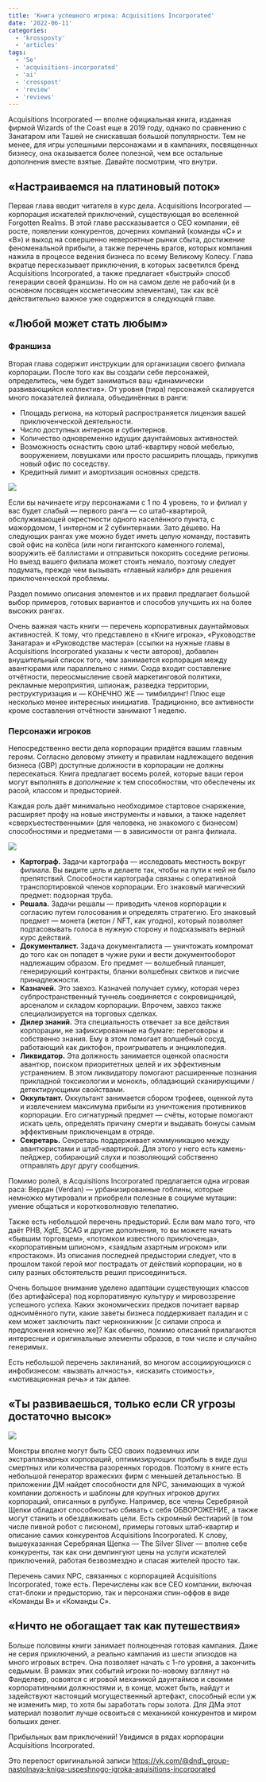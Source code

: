 ```yaml
---
title: 'Книга успешного игрока: Aсquisitions Incorporated'
date: '2022-06-11'
categories:
  - 'krossposty'
  - 'articles'
tags:
  - '5e'
  - 'acquisitions-incorporated'
  - 'ai'
  - 'crosspost'
  - 'review'
  - 'reviews'
---
```


Acquisitions Incorporated — вполне официальная книга, изданная фирмой Wizards of the Coast еще в 2019 году, однако по сравнению с Занатаром или Ташей не снискавшая большой популярности. Тем не менее, для игры успешными персонажами и в кампаниях, посвященных бизнесу, она оказывается более полезной, чем все остальные дополнения вместе взятые. Давайте посмотрим, что внутри.

## «Настраиваемся на платиновый поток»

Первая глава вводит читателя в курс дела. Acquisitions Incorporated — корпорация искателей приключений, существующая во вселенной Forgotten Realms. В этой главе рассказывается о СЕО компании, её росте, появлении конкурентов, дочерних компаний (команды «С» и «В») и выход на совершенно невероятные рынки сбыта, достижение феноменальной прибыли, а также перечень врагов, которых компания нажила в процессе ведения бизнеса по всему Великому Колесу. Глава вкратце пересказывает приключения, в которых засветился бренд Acquisitions Incorporated, а также предлагает «быстрый» способ генерации своей франшизы. Но он на самом деле не рабочий (и в основном посвящен косметическим элементам), так как всё действительно важное уже содержится в следующей главе.

## «Любой может стать любым»

### Франшиза

Вторая глава содержит инструкции для организации своего филиала корпорации. После того как вы создали себе персонажей, определитесь, чем будет заниматься ваш «динамически развивающийся коллектив». От уровня (тира) персонажей скалируется много показателей филиала, объединённых в ранги:

- Площадь региона, на который распространяется лицензия вашей приключенческой деятельности.
- Число доступных интернов и субинтернов.
- Количество одновременно идущих даунтаймовых активностей.
- Возможность оснастить свою штаб-квартиру новой мебелью, вооружением, ловушками или просто расширить площадь, прикупив новый офис по соседству.
- Кредитный лимит и амортизация основных средств.

![](https://cyborgsandmages.com/wp-content/uploads/2022/06/image.png)

Если вы начинаете игру персонажами с 1 по 4 уровень, то и филиал у вас будет слабый — первого ранга — со штаб-квартирой, обслуживающей окрестности одного населённого пункта, с мажордомом, 1 интерном и 2 субинтернами. Зато дёшево. На следующих рангах уже можно будет иметь целую команду, поставить свой офис на колёса (или ноги гигантского каменного голема), вооружить её баллистами и отправиться покорять соседние регионы. Но выезд вашего филиала может стоить немало, поэтому следует подумать, прежде чем вызывать «главный калибр» для решения приключенческой проблемы.

Раздел помимо описания элементов и их правил предлагает большой выбор примеров, готовых вариантов и способов улучшить их на более высоких рангах.

Очень важная часть книги — перечень корпоративных даунтаймовых активностей. К тому, что представлено в «Книге игрока», «Руководстве Занатара» и «Руководстве мастера» (ссылки на нужные главы в Acquisitions Incorporated указаны к чести авторов), добавлен внушительный список того, чем занимается корпорация между авантюрами или параллельно с ними. Сюда входит составление отчётности, переосмысление своей маркетинговой политики, рекламные мероприятия, шпионаж, разведка территории, реструктуризация и — КОНЕЧНО ЖЕ — тимбилдинг! Плюс еще несколько менее интересных инициатив. Традиционно, все активности кроме составления отчётности занимают 1 неделю.

### Персонажи игроков

Непосредственно вести дела корпорации придётся вашим главным героям. Согласно деловому этикету и правилам надлежащего ведения бизнеса (GBP) доступные должности в корпорации не должны пересекаться. Книга предлагает восемь ролей, которые ваши герои могут выполнять *в дополнение* к тем способностям, что обеспечены их расой, классом и предысторией.

Каждая роль даёт минимально необходимое стартовое снаряжение, расширяет профу на новые инструменты и навыки, а также наделяет «сверхъестественными» (для человека, не знакомого с бизнесом) способностями и предметами — в зависимости от ранга филиала.

![](https://cyborgsandmages.com/wp-content/uploads/2022/06/image-1.png)

- **Картограф.** Задачи картографа — исследовать местность вокруг филиала. Вы видите цель и делаете так, чтобы на пути к ней не было препятствий. Способности картографа связаны с оперативной транспортировкой членов корпорации. Его знаковый магический предмет: подзорная труба.
- **Решала.** Задачи решалы — приводить членов корпорации к согласию путем голосования и определять стратегию. Его знаковый предмет — монета (жетон / NFT, как угодно), который позволяет подтасовывать голоса в нужную сторону и подсказывать верный курс действий.
- **Документалист.** Задача документалиста — уничтожать компромат до того как он попадет в чужие руки и вести документооборот надлежащим образом. Его предмет — волшебный планшет, генерирующий контракты, бланки волшебных свитков и писчие принадлежности.
- **Казначей.** Это завхоз. Казначей получает сумку, которая через субпространственный туннель соединяется с сокровищницей, арсеналом и складом корпорации. Впрочем, завхоз также специализируется на торговых сделках.
- **Дилер знаний.** Эта специальность отвечает за все действия корпорации, не зафиксированные на бумаге: переговоры и собственно знания. Ему в этом помогает волшебный сосуд, работающий как диктофон, проигрыватель и энциклопедия.
- **Ликвидатор.** Эта должность занимается оценкой опасности авантюр, поиском приоритетных целей и их эффективным устранением. В этом ликвидатору помогают расширенные познания прикладной токсикологии и монокль, обладающий сканирующими / детектирующими свойствами.
- **Оккультант.** Оккультант занимается сбором трофеев, оценкой лута и извлечением максимума прибыли из уничтожения противников корпорации. Его сигнатурный предмет — счёты, которые помогают искать цель, определять причину смерти и выдавать бонусы самым эффективным приключенцам в отряде.
- **Секретарь.** Секретарь поддерживает коммуникацию между авантюристами и штаб-квартирой. Для этого у него есть камень-пейджер, собирающий слухи и позволяющий собственно отправлять друг другу сообщения.

Помимо ролей, в Acquisitions Incorporated предлагается одна игровая раса: Вердан (Verdan) — урбанизированные гоблины, которые немножко мутировали и приобрели полезные в социуме мутации: умение общаться и коротковолновую телепатию.

Также есть небольшой перечень предысторий. Если вам мало того, что даёт PHB, XgtE, SCAG и другие дополнения, то вы можете начать «бывшим торговцем», «потомком известного приключенца», «корпоративным шпионом», «заядлым азартным игроком» или «простаком». Из описания последней предыстории следует, что в прошлом такой герой мог пострадать от действий корпорации, но в силу разных обстоятельств решил присоединиться.

Очень большое внимание уделено адаптации существующих классов (без артифайсера) под корпоративную культуру и мировоззрение успешного успеха. Каких экономических предков почитает варвар одноимённого пути, какие заветы бизнеса поддерживает паладин и с кем может заключить пакт чернокнижник \[с силами спроса и предложения конечно же\]? Как обычно, помимо описаний прилагаются интересные и оригинальные элементы образов, в том числе и случайно генеримых.

Есть небольшой перечень заклинаний, во многом ассоциирующихся с инфобизнесом: «вызвать алчность», «исказить стоимость», «мотивационная речь» и так далее.

## «Ты развиваешься, только если СR угрозы достаточно высок»

![](https://cyborgsandmages.com/wp-content/uploads/2022/06/image-2.png)

Монстры вполне могут быть СЕО своих подземных или экстрапланарных корпораций, оптимизирующих прибыль в виде душ смертных или количества разоренных городов. Поэтому в книге есть небольшой генератор вражеских фирм с меньшей детальностью. В приложении ДМ найдет способности для NPC, занимающих в чужой компании должность и шаблоны для крупных игроков других корпораций, описанных в рулбуке. Например, все члены Серебряной Щепки обладают способностью сбивать с себя ОБВОРОЖЕНИЕ, а также могут станить и обездвиживать цели. Есть скромный бестиарий (в том числе пивной робот с писюном), примеры готовых штаб-квартир и описание самих конкурентов Acquisitions Incorporated. К слову, вышеуказанная Серебряная Щепка — The Silver Sliver — вполне себе конкуренты, так как они демпингуют цены на услуги искателей приключений, работая безвозмездно и спасая жителей просто так.

Перечень самих NPC, связанных с корпорацией Acquisitions Incorporated, тоже есть. Перечислены как все СЕО компании, включая стат-блоки и предысторию, так и персонажи спин-оффов в виде «Команды В» и «Команды С».

## «Ничто не обогащает так как путешествия»

Больше половины книги занимает полноценная готовая кампания. Даже не серия приключений, а реально кампания из шести эпизодов на много игровых встреч. Она позволяет начать с 1-го уровня, а закончить седьмым. В рамках этих событий игроки по-новому взглянут на Фанделвер, освоятся с игровой механикой даунтаймов и своими корпоративными должностями и, в конце, может быть, найдут и задействуют настоящий могущественный артефакт, способный если уж не изменить мир, то хотя бы заработать горы золота. Для ДМа этот материал позволит лучше освоиться с механикой конкурентов и миром больших денег.

Прибыльных вам приключений! Увидимся в рядах корпорации Acquisitions Incorporated.

Это перепост оригинальной записи https://vk.com/@dnd\_group-nastolnaya-kniga-uspeshnogo-igroka-aquisitions-incorporated
